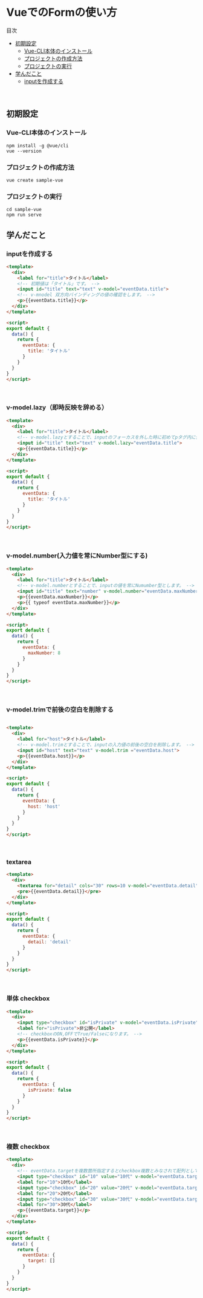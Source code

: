 # VueでのFormの使い方

<!-- START doctoc generated TOC please keep comment here to allow auto update -->
<!-- DON'T EDIT THIS SECTION, INSTEAD RE-RUN doctoc TO UPDATE -->
目次

- [初期設定](#%E5%88%9D%E6%9C%9F%E8%A8%AD%E5%AE%9A)
  - [Vue-CLI本体のインストール](#vue-cli%E6%9C%AC%E4%BD%93%E3%81%AE%E3%82%A4%E3%83%B3%E3%82%B9%E3%83%88%E3%83%BC%E3%83%AB)
  - [プロジェクトの作成方法](#%E3%83%97%E3%83%AD%E3%82%B8%E3%82%A7%E3%82%AF%E3%83%88%E3%81%AE%E4%BD%9C%E6%88%90%E6%96%B9%E6%B3%95)
  - [プロジェクトの実行](#%E3%83%97%E3%83%AD%E3%82%B8%E3%82%A7%E3%82%AF%E3%83%88%E3%81%AE%E5%AE%9F%E8%A1%8C)
- [学んだこと](#%E5%AD%A6%E3%82%93%E3%81%A0%E3%81%93%E3%81%A8)
  - [inputを作成する](#input%E3%82%92%E4%BD%9C%E6%88%90%E3%81%99%E3%82%8B)

<!-- END doctoc generated TOC please keep comment here to allow auto update -->
<br>

## 初期設定
### Vue-CLI本体のインストール
```
npm install -g @vue/cli
vue --version
```

### プロジェクトの作成方法
```
vue create sample-vue
```

### プロジェクトの実行
```
cd sample-vue
npm run serve
```

## 学んだこと
### inputを作成する
```html
<template>
  <div>
    <label for="title">タイトル</label>
    <!-- 初期値は「タイトル」です。 -->
    <input id="title" text="text" v-model="eventData.title">
    <!-- v-mnodel 双方向バインディングの値の確認をします。 -->
    <p>{{eventData.title}}</p>
  </div>
</template>

<script>
export default {
  data() {
    return {
      eventData: {
        title: 'タイトル'
      }
    }
  }
}
</script>
```
<br>

### v-model.lazy（即時反映を辞める）
```html
<template>
  <div>
    <label for="title">タイトル</label>
    <!-- v-model.lazyとすることで、inputのフォーカスを外した時に初めてpタグ内に値が反映されます。 -->
    <input id="title" text="text" v-model.lazy="eventData.title">
    <p>{{eventData.title}}</p>
  </div>
</template>

<script>
export default {
  data() {
    return {
      eventData: {
        title: 'タイトル'
      }
    }
  }
}
</script>
```
<br>

### v-model.number(入力値を常にNumber型にする)
```html
<template>
  <div>
    <label for="title">タイトル</label>
    <!-- v-model.numberとすることで、inputの値を常にNumumber型とします。 -->
    <input id="title" text="number" v-model.number="eventData.maxNumber">
    <p>{{eventData.maxNumber}}</p>
    <p>{{ typeof eventData.maxNumber}}</p>
  </div>
</template>

<script>
export default {
  data() {
    return {
      eventData: {
        maxNumber: 8
      }
    }
  }
}
</script>
```
<br>

### v-model.trimで前後の空白を削除する
```html

<template>
  <div>
    <label for="host">タイトル</label>
    <!-- v-model.trimとすることで、inputの入力値の前後の空白を削除します。 -->
    <input id="host" text="text" v-model.trim ="eventData.host">
    <p>{{eventData.host}}</p>
  </div>
</template>

<script>
export default {
  data() {
    return {
      eventData: {
        host: 'host'
      }
    }
  }
}
</script>
```
<br>

### textarea
```html
<template>
  <div>
    <textarea for="detail" cols="30" rows=10 v-model="eventData.detail"></textarea>
    <pre>{{eventData.detail}}</pre>
  </div>
</template>

<script>
export default {
  data() {
    return {
      eventData: {
        detail: 'detail'
      }
    }
  }
}
</script>

```
<br>

### 単体 checkbox
```html
<template>
  <div>
    <input type="checkbox" id="isPrivate" v-model="eventData.isPrivate">
    <label for="isPrivate">非公開</label>
    <!-- checkboxのON,OFFでTrue/Falseになります。 -->
    <p>{{eventData.isPrivate}}</p>
  </div>
</template>

<script>
export default {
  data() {
    return {
      eventData: {
        isPrivate: false
      }
    }
  }
}
</script>
```
<br>


### 複数 checkbox
```html
<template>
  <div>
    <!-- eventData.targetを複数箇所指定するとcheckbox複数とみなされて配列としてvalueが入ります。 -->
    <input type="checkbox" id="10" value="10代" v-model="eventData.target">
    <label for="10">10代</label>
    <input type="checkbox" id="20" value="20代" v-model="eventData.target">
    <label for="20">20代</label>
    <input type="checkbox" id="30" value="30代" v-model="eventData.target">
    <label for="30">30代</label>
    <p>{{eventData.target}}</p>
  </div>
</template>

<script>
export default {
  data() {
    return {
      eventData: {
        target: []
      }
    }
  }
}
</script>
```
<br>


### 
```html
```
<br>

### 
```html
```
<br>


### 
```html
```
<br>


### 
```html
```
<br>


### 
```html
```
<br>
